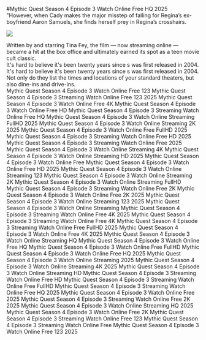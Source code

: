 #Mythic Quest Season 4 Episode 3 Watch Online Free HQ 2025  
"However, when Cady makes the major misstep of falling for Regina’s ex-boyfriend Aaron Samuels, she finds herself prey in Regina’s crosshairs.  
  
[![](https://i.imgur.com/qSNzIqt.png)](https://movie.rssnews.media/HwyVGpqW.php)  
  
Written by and starring Tina Fey, the film — now streaming online — became a hit at the box office and ultimately earned its spot as a teen movie cult classic.  
It's hard to believe it's been twenty years since s was first released in 2004.  
It's hard to believe it's been twenty years since s was first released in 2004.  
Not only do they list the times and locations of your standard theaters, but also dine-ins and drive-ins.  
Mythic Quest Season 4 Episode 3 Watch Online Free 123
Mythic Quest Season 4 Episode 3 Streaming Watch Online Free 123 2025
Mythic Quest Season 4 Episode 3 Watch Online Free 4K
Mythic Quest Season 4 Episode 3 Watch Online Free HD
Mythic Quest Season 4 Episode 3 Streaming Watch Online Free HQ
Mythic Quest Season 4 Episode 3 Watch Online Streaming FullHD 2025
Mythic Quest Season 4 Episode 3 Watch Online Streaming 2K 2025
Mythic Quest Season 4 Episode 3 Watch Online Free FullHD 2025
Mythic Quest Season 4 Episode 3 Streaming Watch Online Free HD 2025
Mythic Quest Season 4 Episode 3 Streaming Watch Online Free 2025
Mythic Quest Season 4 Episode 3 Watch Online Streaming 4K
Mythic Quest Season 4 Episode 3 Watch Online Streaming HD 2025
Mythic Quest Season 4 Episode 3 Watch Online Free
Mythic Quest Season 4 Episode 3 Watch Online Free HD 2025
Mythic Quest Season 4 Episode 3 Watch Online Streaming 123
Mythic Quest Season 4 Episode 3 Watch Online Streaming 2K
Mythic Quest Season 4 Episode 3 Watch Online Streaming FullHD
Mythic Quest Season 4 Episode 3 Streaming Watch Online Free 2K
Mythic Quest Season 4 Episode 3 Watch Online Free 2K 2025
Mythic Quest Season 4 Episode 3 Watch Online Streaming 123 2025
Mythic Quest Season 4 Episode 3 Watch Online Streaming
Mythic Quest Season 4 Episode 3 Streaming Watch Online Free 4K 2025
Mythic Quest Season 4 Episode 3 Streaming Watch Online Free 4K
Mythic Quest Season 4 Episode 3 Streaming Watch Online Free FullHD 2025
Mythic Quest Season 4 Episode 3 Watch Online Free 4K 2025
Mythic Quest Season 4 Episode 3 Watch Online Streaming HQ
Mythic Quest Season 4 Episode 3 Watch Online Free HQ
Mythic Quest Season 4 Episode 3 Watch Online Free FullHD
Mythic Quest Season 4 Episode 3 Watch Online Free HQ 2025
Mythic Quest Season 4 Episode 3 Watch Online Streaming 2025
Mythic Quest Season 4 Episode 3 Watch Online Streaming 4K 2025
Mythic Quest Season 4 Episode 3 Watch Online Streaming HD
Mythic Quest Season 4 Episode 3 Streaming Watch Online Free HD
Mythic Quest Season 4 Episode 3 Streaming Watch Online Free FullHD
Mythic Quest Season 4 Episode 3 Streaming Watch Online Free HQ 2025
Mythic Quest Season 4 Episode 3 Watch Online Free 2025
Mythic Quest Season 4 Episode 3 Streaming Watch Online Free 2K 2025
Mythic Quest Season 4 Episode 3 Watch Online Streaming HQ 2025
Mythic Quest Season 4 Episode 3 Watch Online Free 2K
Mythic Quest Season 4 Episode 3 Streaming Watch Online Free 123
Mythic Quest Season 4 Episode 3 Streaming Watch Online Free
Mythic Quest Season 4 Episode 3 Watch Online Free 123 2025